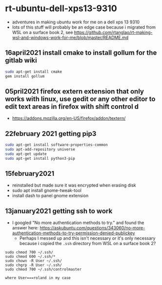# rt-ubuntu-dell-xps13-9310

* adventures in making ubuntu work for me on a dell xps 13 9310
* lots of this stuff will probably be an edge case because i migrated from WSL on a surface book 2, see https://github.com/rtanglao/rt-making-wsl-and-windows-work-for-me/blob/master/README.md

## 16april2021 install cmake to install gollum for the gitlab wiki
```bash
sudo apt-get install cmake
gem install gollum
```
## 05pril2021 firefox extern extension that only works with linux, use gedit or any other editor to edit text areas in firefox with shift control d
* https://addons.mozilla.org/en-US/firefox/addon/textern/
## 22february 2021 getting pip3

```bash
sudo apt-get install software-properties-common
sudo apt-add-repository universe
sudo apt-get update
sudo apt-get install python3-pip
```

## 15february2021

* reinstalled but made sure it was encrypted when erasing disk
* sudo apt install gnome-tweak-tool
* install dash to panel gnome extension

## 13january2021 getting ssh to work


* I googled "No more authentication methods to try." and found the 
answer here: https://askubuntu.com/questions/343060/no-more-authentication-methods-to-try-permission-denied-publickey
  * Perhaps I messed up and this isn't necessary or it's only necessary because i copied the `.ssh` directory from WSL on a surface book 2?

```
sudo chmod 700 ~/.ssh/
sudo chmod 600 ~/.ssh/*
sudo chown -R User ~/.ssh/
sudo chgrp -R User ~/.ssh/
sudo chmod 700 ~/.ssh/controlmaster

where User===roland in my case
```
